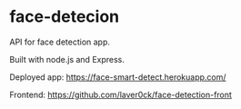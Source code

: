 # face-detecion
API for face detection app.

Built with node.js and Express.


Deployed app: https://face-smart-detect.herokuapp.com/

Frontend: https://github.com/laver0ck/face-detection-front

